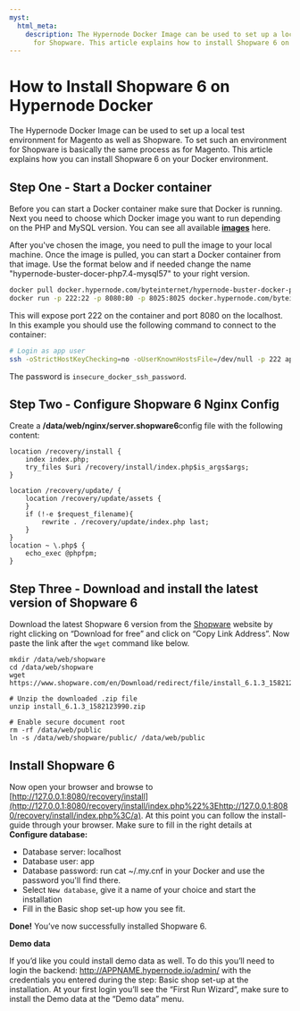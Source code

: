 ```yaml
---
myst:
  html_meta:
    description: The Hypernode Docker Image can be used to set up a local test environment
      for Shopware. This article explains how to install Shopware 6 on a Docker environment.
---
```


<!-- source: https://support.hypernode.com/en/ecommerce/shopware/how-to-install-shopware-6-on-hypernode-docker/ -->

# How to Install Shopware 6 on Hypernode Docker

The Hypernode Docker Image can be used to set up a local test environment for Magento as well as Shopware. To set such an environment for Shopware is basically the same process as for Magento. This article explains how you can install Shopware 6 on your Docker environment.

## Step One - Start a Docker container

Before you can start a Docker container make sure that Docker is running. Next you need to choose which Docker image you want to run depending on the PHP and MySQL version. You can see all available **[images](https://github.com/byteinternet/hypernode-docker)** here.

After you've chosen the image, you need to pull the image to your local machine. Once the image is pulled, you can start a Docker container from that image. Use the format below and if needed change the name "hypernode-buster-docer-php7.4-mysql57" to your right version.

```bash
docker pull docker.hypernode.com/byteinternet/hypernode-buster-docker-php74-mysql57:latest
docker run -p 222:22 -p 8080:80 -p 8025:8025 docker.hypernode.com/byteinternet/hypernode-buster-docker-php74-mysql57:latest
```

This will expose port 222 on the container and port 8080 on the localhost. In this example you should use the following command to connect to the container:

```bash
# Login as app user
ssh -oStrictHostKeyChecking=no -oUserKnownHostsFile=/dev/null -p 222 app@127.0.0.1
```

The password is `insecure_docker_ssh_password`.

## Step Two - Configure Shopware 6 Nginx Config

Create a **/data/web/nginx/server.shopware6**config file with the following content:

```nginx
location /recovery/install {
    index index.php;
    try_files $uri /recovery/install/index.php$is_args$args;
}

location /recovery/update/ {
    location /recovery/update/assets {
    }
    if (!-e $request_filename){
        rewrite . /recovery/update/index.php last;
    }
}
location ~ \.php$ {
    echo_exec @phpfpm;
}
```

## Step Three - Download and install the latest version of Shopware 6

Download the latest Shopware 6 version from the [Shopware](https://www.shopware.com/en/download/#shopware-6%22%3EShopware) website by right clicking on “Download for free” and click on “Copy Link Address”. Now paste the link after the `wget` command like below.

```nginx
mkdir /data/web/shopware
cd /data/web/shopware
wget https://www.shopware.com/en/Download/redirect/file/install_6.1.3_1582123990.zip

# Unzip the downloaded .zip file
unzip install_6.1.3_1582123990.zip

# Enable secure document root
rm -rf /data/web/public
ln -s /data/web/shopware/public/ /data/web/public

```

## Install Shopware 6

Now open your browser and browse to [http://127.0.0.1:8080/recovery/install](http://127.0.0.1:8080/recovery/install/index.php%22%3Ehttp://127.0.0.1:8080/recovery/install/index.php%3C/a). At this point you can follow the install-guide through your browser. Make sure to fill in the right details at **Configure database:**

- Database server: localhost
- Database user: app
- Database password: run cat ~/.my.cnf in your Docker and use the password you'll find there.
- Select `New database`, give it a name of your choice and start the installation
- Fill in the Basic shop set-up how you see fit.

**Done!** You’ve now successfully installed Shopware 6.

**Demo data**

If you’d like you could install demo data as well. To do this you’ll need to login the backend: <http://APPNAME.hypernode.io/admin/> with the credentials you entered during the step: Basic shop set-up at the installation. At your first login you’ll see the “First Run Wizard”, make sure to install the Demo data at the “Demo data” menu.
